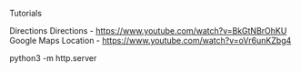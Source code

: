 Tutorials

Directions Directions - https://www.youtube.com/watch?v=BkGtNBrOhKU
Google Maps Location - https://www.youtube.com/watch?v=oVr6unKZbg4


python3 -m http.server